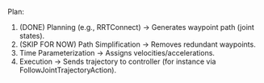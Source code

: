 Plan:

1. (DONE) Planning (e.g., RRTConnect) → Generates waypoint path (joint states).
2. (SKIP FOR NOW) Path Simplification → Removes redundant waypoints.
3. Time Parameterization → Assigns velocities/accelerations.
4. Execution → Sends trajectory to controller (for instance via FollowJointTrajectoryAction).
